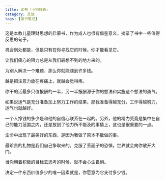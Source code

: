```yaml
---
title: 读书「小狗钱钱」
category: 其他
tags: [读书笔记]
---
```


这是本教儿童理财思想的启蒙书，作为成人也很有借鉴意义。摘录了书中一些值得反思的句子。

<!-- more -->

机会到处都是，但是只有在你寻找它的时候，你才能看见它。

让我们痛心的阻力总是从我们最想不到的地方来的。

为别人解决一个难题，那么你就能赚到许多钱。

越是把注意力放在疼痛上，就越会觉得疼。

你干的活最多只值报酬的一半，另一半报酬源于你的想法和实施这个想法的勇气。

如果说运气是充分准备加上努力工作的结果，那我准备得越充分，工作得越努力，运气也就越好。

一个人挣钱的多少是和他的自信心联系在一起的。另外，他的精力究竟是集中在自己的能力范围之内，还是放到了他力所不能及的事情上，这也是很重要的一点。

生命中出现了最美好的东西，是因为我做了原本不敢做的事。

最珍贵的礼物是我们自己争取来的。克服了丢面子的恐惧，世界就会向你敞开大门。

当你朝着积极的目标去思考的时候，就不会心生畏惧。

决定一件东西价值多少的唯一因素就是，你愿意为它支付多少钱。
